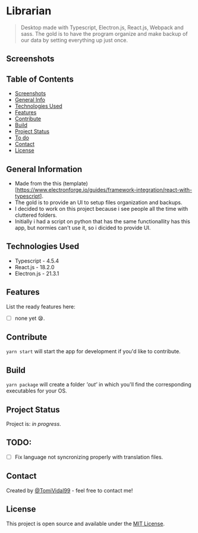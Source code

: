 # Librarian

> Desktop made with Typescript, Electron.js, React.js, Webpack and sass. The gold is to have the program organize and make backup of our data by setting everything up just once.

## Screenshots

<!-- ![Example screenshot](./assets/Librarian-Screenshot.png) -->

<!-- If you have screenshots you'd like to share, include them here. -->

## Table of Contents

- [Screenshots](#screenshots)
- [General Info](#general-information)
- [Technologies Used](#technologies-used)
- [Features](#features)
- [Contribute](#development)
- [Build](#build)
- [Project Status](#project-status)
- [To do](#todo)
- [Contact](#contact)
- [License](#license)

## General Information

<!--- Provide general information about your project here.-->

- Made from the this (template)[https://www.electronforge.io/guides/framework-integration/react-with-typescript].
- The gold is to provide an UI to setup files organization and backups.
- I decided to work on this project because i see people all the time with cluttered folders.
- Initially i had a script on python that has the same functionallity has this app, but normies can't use it, so i dicided to provide UI.

<!-- You don't have to answer all the questions - just the ones relevant to your project. -->

## Technologies Used

- Typescript - 4.5.4
- React.js - 18.2.0
- Electron.js - 21.3.1

## Features

List the ready features here:

- [ ] none yet 😪.

## Contribute

`yarn start` will start the app for development if you'd like to contribute.

## Build

`yarn package` will create a folder _'out'_ in which you'll find the corresponding executables for your OS.

## Project Status

Project is: _in progress_.

<!-- ## Room for Improvement-->
<!--Include areas you believe need improvement / could be improved. Also add TODOs for future development.-->

<!--Room for improvement:-->
<!--- Improvement to be done 1-->
<!--- Improvement to be done 2-->

## TODO:

- [ ] Fix language not syncronizing properly with translation files.

## Contact

Created by [@TomiVidal99](https://www.tomasvidal.xyz/) - feel free to contact me!

<!-- Optional -->

## License

This project is open source and available under the [MIT License]().

<!-- You don't have to include all sections - just the one's relevant to your project -->
